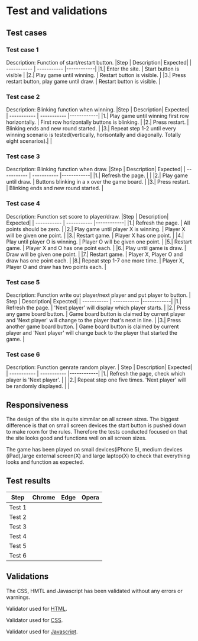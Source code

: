 # Test and validations
## Test cases
### Test case 1

Description: Function of start/restart button.
|Step | Description| Expected|
| ----------- | ----------- |------------|
|1.|    Enter the site.        | Start button is visible   |
|2.|    Play game until winning.	 | Restart button is visible. |
|3.| 	Press restart button, play game until draw. | Restart button is visible. | 

### Test case 2
Description: Blinking function when winning.
|Step | Description| Expected|
| ----------- | ----------- |------------|
|1.|  Play game until winning first row horizontally.   |  First row horizontally buttons is blinking. |
|2.|  Press restart.      |  Blinking ends and new round started. |
|3.|    Repeat step 1-2 until every winning scenario is tested(vertically, horisontally and diagonally. Totally eight scenarios).|   |

### Test case 3
Description: Blinking function when draw.
|Step | Description| Expected|
| ----------- | ----------- |------------|
|1.|   Refresh the page.      |                          |
|2.|   Play game until draw.      |  Buttons blinking in a x over the game board.       |
|3.|   Press restart.     | Blinking ends and new round started.      |

### Test case 4
Description: Function set score to player/draw.
|Step | Description| Expected|
| ----------- | ----------- |------------|
|1.|  Refresh the page.       | All points should be zero.           |
|2.|  Play game until player X is winning.     |  Player X will be given one point.    |
|3.|  Restart game.      |  Player X has one point.                       |
|4.|  Play until player O is winning.       |  Player O will be given one point.   |
|5.|  Restart game.  | Player X and O has one point each.   |
|6.|  Play until game is draw.      |  Draw will be given one point.  |
|7.|  Restart game.     |  Player X, Player O and draw has one point each.      |
|8.|  Repeat step 1-7 one more time.     | Player X, Player O and draw has two points each.  |
### Test case 5
Description: Function write out player/next player and put player to button.
| Step | Description| Expected|
| ----------- | ----------- |------------|
|1.| Refresh the page.    | 'Next player' will display which player starts.  |
|2.| Press any game board button. |   Game board button is claimed by current player and 'Next player' will change to the player that's next in line.  |
|3.| Press another game board button. |  Game board button is claimed by current player and 'Next player' will change back to the player that started the game. |
### Test case 6
Description: Function genrate random player.
| Step | Description| Expected|
| ----------- | ----------- |------------|
|1.|   Refresh the page, check which player is 'Next player'.      |                                           |
|2.|   Repeat step one five times. 'Next player' will be randomly displayed. |         |

## Responsiveness
The design of the site is quite simmilar on all screen sizes. The biggest difference is that on small screen devices the start button is pushed down to make room for the rules. Therefore the tests conducted focused on that the site looks good and functions well on all screen sizes. 

The game has been played on small devices(iPhone 5), medium devices (iPad),large external screen(X) and large laptop(X) to check that everything looks and function as expected. 
## Test results 
| Step	 | Chrome  | Edge    | Opera   |
|--------|---------|---------|---------|
| Test 1 |     |     |     | 
| Test 2 |     |     |     |
| Test 3 |     |     |     |
| Test 4 |     |     |     |
| Test 5 |     |     |     |
| Test 6 |     |     |     |

## Validations 
The CSS, HMTL and Javascript has been validated without any errors or warnings.

Validator used for [HTML](https://validator.w3.org/).

Validator used for [CSS](https://jigsaw.w3.org/css-validator/).

Validator used for [Javascript](https://jshint.com/).